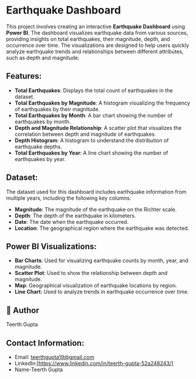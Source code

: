 # Earthquake Dashboard

This project involves creating an interactive **Earthquake Dashboard** using **Power BI**. The dashboard visualizes earthquake data from various sources, providing insights on total earthquakes, their magnitude, depth, and occurrence over time. The visualizations are designed to help users quickly analyze earthquake trends and relationships between different attributes, such as depth and magnitude.

## Features:
- **Total Earthquakes**: Displays the total count of earthquakes in the dataset.
- **Total Earthquakes by Magnitude**: A histogram visualizing the frequency of earthquakes by their magnitude.
- **Total Earthquakes by Month**: A bar chart showing the number of earthquakes by month.
- **Depth and Magnitude Relationship**: A scatter plot that visualizes the correlation between depth and magnitude of earthquakes.
- **Depth Histogram**: A histogram to understand the distribution of earthquake depths.
- **Total Earthquakes by Year**: A line chart showing the number of earthquakes by year.

## Dataset:
The dataset used for this dashboard includes earthquake information from multiple years, including the following key columns:
- **Magnitude**: The magnitude of the earthquake on the Richter scale.
- **Depth**: The depth of the earthquake in kilometers.
- **Date**: The date when the earthquake occurred.
- **Location**: The geographical region where the earthquake was detected.

## Power BI Visualizations:
- **Bar Charts**: Used for visualizing earthquake counts by month, year, and magnitude.
- **Scatter Plot**: Used to show the relationship between depth and magnitude.
- **Map**: Geographical visualization of earthquake locations by region.
- **Line Chart**: Used to analyze trends in earthquake occurrence over time.

## 📣 Author
Teerth Gupta

## Contact Information:
- Email: teerthgupta19@gmail.com
- LinkedIn:[https://www.linkedin.com/in/teerth-gupta-52a248243/]
- Name-Teerth Gupta
